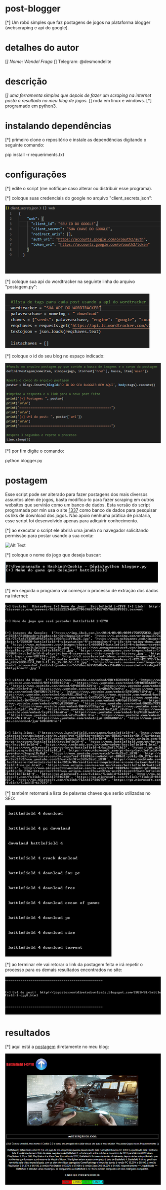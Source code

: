 # post-blogger

[*] Um robô simples que faz postagens de jogos na plataforma blogger (webscraping e api do google).

# detalhes do autor 
[*] Nome: Wendel Fraga
[*] Telegram: @desmondelite


# descrição
[*] uma ferramenta simples que depois de fazer um scraping na internet posta o resultado no meu blog de jogos.
[*] roda em linux e windows. 
[*] programado em python3.

# instalando dependências 

[*] primeiro clone o repositório e instale as dependências digitando o seguinte comando:

pip install -r requeriments.txt


# configurações

[*] edite o script (me notifique caso alterar ou distribuir esse programa).

[*] coloque suas credenciais do google no arquivo "client_secrets.json":

![Alt Text](https://github.com/wendelfraga/post-blogger/blob/master/tutorial/googlecreds.PNG)


[*] coloque sua api do wordtracker na seguinte linha do arquivo "postagem.py":

![Alt Text](https://github.com/wendelfraga/post-blogger/blob/master/tutorial/wordtracker.PNG)

[*] coloque o id do seu blog no espaço indicado: 

![Alt Text](https://github.com/wendelfraga/post-blogger/blob/master/tutorial/idblogger.PNG)

[*] por fim digite o comando:

python blogger.py 


# postagem 

Esse script pode ser alterado para fazer postagens dos mais diversos assuntos além de jogos, basta modifica-lo para fazer scraping
em outros websites que servirão como um banco de dados. Esta versão do script programada por min usa o site [1337](https://1337x.to)
como banco de dados para pesquisar os liks de download dos jogos. Não apoio nenhuma prática de pirataria, esse script foi desenvolvido
apenas para adiquirir conhecimento.

[*] ao executar o script ele abrirá uma janela no navegador solicitando permissão para postar usando a sua conta:

![Alt Text](https://github.com/wendelfraga/post-blogger/blob/master/tutorial/permisões.PNG)

[*] coloque o nome do jogo que deseja buscar:

![Alt Text](https://github.com/wendelfraga/post-blogger/blob/master/tutorial/termo.PNG)

[*] em seguida o programa vai começar o processo de extração dos dados na internet:

![Alt Text](https://github.com/wendelfraga/post-blogger/blob/master/tutorial/infos.PNG)

[*] também retornará a lista de palavras chaves que serão utilizadas no SEO:

![Alt Text](https://github.com/wendelfraga/post-blogger/blob/master/tutorial/seo.PNG)

[*] ao terminar ele vai retorar o link da postagem feita e irá repetir o processo para os demais resultados encontrados no site:

![Alt Text](https://github.com/wendelfraga/post-blogger/blob/master/tutorial/urlpost.PNG)

# resultados

[*] aqui está a [postagem](https://jogostorrentdiretodownloads.blogspot.com/2020/01/battlefield-1-cpy8.html) diretamente no meu blog:

![Alt Text](https://github.com/wendelfraga/post-blogger/blob/master/tutorial/postagem.PNG)

